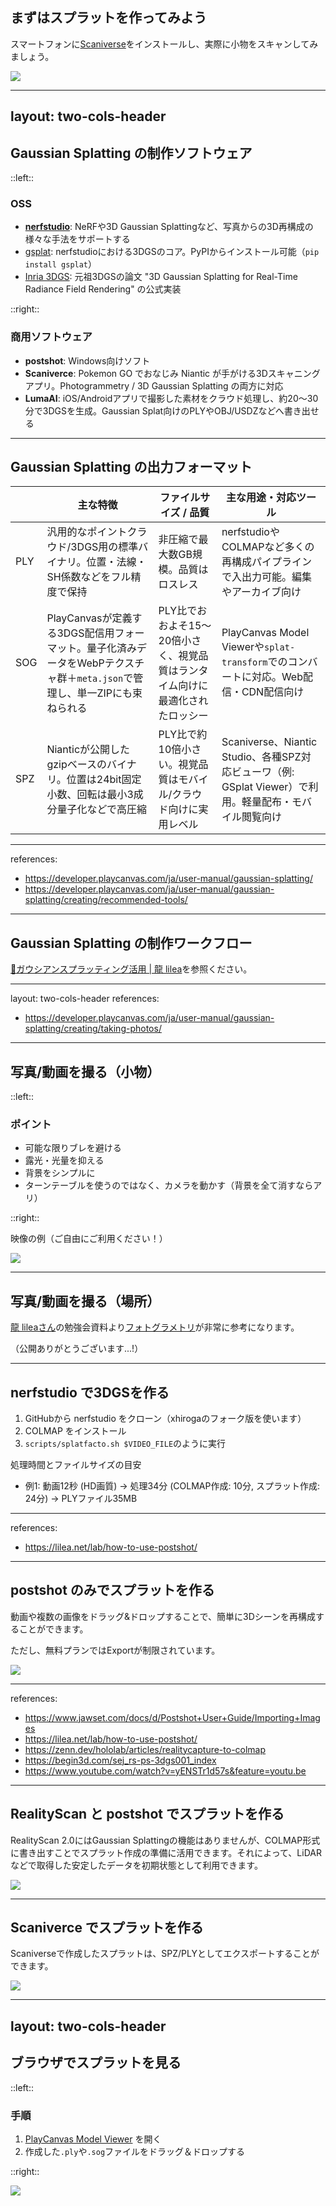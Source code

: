 ## まずはスプラットを作ってみよう

スマートフォンに[Scaniverse](https://scaniverse.com/)をインストールし、実際に小物をスキャンしてみましょう。

<a href="https://www.youtube.com/watch?v=8tyxiiu5EC8" target="_blank"><img class="h-100 place-self-center" src="https://img.youtube.com/vi/8tyxiiu5EC8/maxresdefault.jpg"></a>

---
layout: two-cols-header
---

## Gaussian Splatting の制作ソフトウェア

<p/>

::left::

### OSS

- **[nerfstudio](https://github.com/nerfstudio-project/nerfstudio)**: NeRFや3D Gaussian Splattingなど、写真からの3D再構成の様々な手法をサポートする
- [gsplat](https://github.com/nerfstudio-project/gsplat): nerfstudioにおける3DGSのコア。PyPIからインストール可能（`pip install gsplat`）
- [Inria 3DGS](https://github.com/graphdeco-inria/gaussian-splatting): 元祖3DGSの論文 "3D Gaussian Splatting for Real-Time Radiance Field Rendering" の公式実装

::right::

### 商用ソフトウェア

 - **postshot**: Windows向けソフト
 - **Scaniverce**: Pokemon GO でおなじみ Niantic が手がける3Dスキャニングアプリ。Photogrammetry / 3D Gaussian Splatting の両方に対応
 - **LumaAI**: iOS/Androidアプリで撮影した素材をクラウド処理し、約20〜30分で3DGSを生成。Gaussian Splat向けのPLYやOBJ/USDZなどへ書き出せる

---

## Gaussian Splatting の出力フォーマット

<p/>

| | 主な特徴 | ファイルサイズ / 品質 | 主な用途・対応ツール |
| --- | --- | --- | --- |
| PLY | 汎用的なポイントクラウド/3DGS用の標準バイナリ。位置・法線・SH係数などをフル精度で保持 | 非圧縮で最大数GB規模。品質はロスレス | nerfstudioやCOLMAPなど多くの再構成パイプラインで入出力可能。編集やアーカイブ向け |
| SOG | PlayCanvasが定義する3DGS配信用フォーマット。量子化済みデータをWebPテクスチャ群＋`meta.json`で管理し、単一ZIPにも束ねられる | PLY比でおおよそ15〜20倍小さく、視覚品質はランタイム向けに最適化されたロッシー | PlayCanvas Model Viewerや`splat-transform`でのコンバートに対応。Web配信・CDN配信向け |
| SPZ | Nianticが公開したgzipベースのバイナリ。位置は24bit固定小数、回転は最小3成分量子化などで高圧縮 | PLY比で約10倍小さい。視覚品質はモバイル/クラウド向けに実用レベル | Scaniverse、Niantic Studio、各種SPZ対応ビューワ（例: GSplat Viewer）で利用。軽量配布・モバイル閲覧向け |

---
references:
- https://developer.playcanvas.com/ja/user-manual/gaussian-splatting/
- https://developer.playcanvas.com/ja/user-manual/gaussian-splatting/creating/recommended-tools/
---

## Gaussian Splatting の制作ワークフロー

[🌈ガウシアンスプラッティング活用 | 龍 lilea](https://zenn.dev/lilealab/books/how-to-photogrammety/viewer/3dgs)を参照ください。

---
layout: two-cols-header
references:
- https://developer.playcanvas.com/ja/user-manual/gaussian-splatting/creating/taking-photos/
---

## 写真/動画を撮る（小物）

<p/>

::left::

### ポイント

- 可能な限りブレを避ける
- 露光・光量を抑える
- 背景をシンプルに
- ターンテーブルを使うのではなく、カメラを動かす（背景を全て消すならアリ）

::right::

映像の例（ご自由にご利用ください！）

<a href="https://www.youtube.com/watch?v=-VFPWplI8Tg" target="_blank"><img class="place-self-center" src="https://img.youtube.com/vi/-VFPWplI8Tg/maxresdefault.jpg"></a>

---

## 写真/動画を撮る（場所）

[龍 lileaさん](https://lilea.net/lab)の勉強会資料より[フォトグラメトリ](https://www.docswell.com/s/lileaLab/KW132X-231004#p13)が非常に参考になります。

（公開ありがとうございます...!）

---

## nerfstudio で3DGSを作る

<p/>

1. GitHubから nerfstudio をクローン（xhirogaのフォーク版を使います）
2. COLMAP をインストール
3. `scripts/splatfacto.sh $VIDEO_FILE`のように実行

<!--
Google ColabでCOLMAPを動作させられなかったので、この手順はお蔵入り...
1. [Create 3DGS with nerfstudio.ipynb](https://colab.research.google.com/drive/1Q-AVVcBZ0bwGVXRqAkGGAAc6UlmJTJEF?usp=sharing) を開く
2. ファイル > ドライブにコピーを保存
3. ノートブックの指示に従って実行
-->

処理時間とファイルサイズの目安

- 例1: 動画12秒 (HD画質) → 処理34分 (COLMAP作成: 10分, スプラット作成: 24分) → PLYファイル35MB

---
references:
- https://lilea.net/lab/how-to-use-postshot/
---

## postshot のみでスプラットを作る

動画や複数の画像をドラッグ&ドロップすることで、簡単に3Dシーンを再構成することができます。

ただし、無料プランではExportが制限されています。

<a href="https://www.youtube.com/watch?v=4UCbM_U9fXQ" target="_blank"><img class="h-80 place-self-center" src="https://img.youtube.com/vi/4UCbM_U9fXQ/maxresdefault.jpg"></a>

---
references:
- https://www.jawset.com/docs/d/Postshot+User+Guide/Importing+Images
- https://lilea.net/lab/how-to-use-postshot/
- https://zenn.dev/hololab/articles/realitycapture-to-colmap
- https://begin3d.com/sej_rs-ps-3dgs001_index
- https://www.youtube.com/watch?v=yENSTr1d57s&feature=youtu.be
---

## RealityScan と postshot でスプラットを作る

RealityScan 2.0にはGaussian Splattingの機能はありませんが、COLMAP形式に書き出すことでスプラット作成の準備に活用できます。それによって、LiDARなどで取得した安定したデータを初期状態として利用できます。

<a href="https://www.youtube.com/watch?v=44GFmICpvb4" target="_blank"><img class="h-80 place-self-center" src="https://img.youtube.com/vi/44GFmICpvb4/maxresdefault.jpg"></a>

---

## Scaniverce でスプラットを作る

Scaniverseで作成したスプラットは、SPZ/PLYとしてエクスポートすることができます。

<a href="https://www.youtube.com/watch?v=cMenWEiXUdw" target="_blank"><img class="h-100 place-self-center" src="https://img.youtube.com/vi/cMenWEiXUdw/maxresdefault.jpg"></a>

---
layout: two-cols-header
---

## ブラウザでスプラットを見る

<p/>

::left::

### 手順

<p/>

1. [PlayCanvas Model Viewer](https://playcanvas.com/viewer) を開く
2. 作成した`.ply`や`.sog`ファイルをドラッグ＆ドロップする

::right::

<a href="https://www.youtube.com/watch?v=Q0FQkWU8aoE" target="_blank"><img class="place-self-center" src="https://img.youtube.com/vi/Q0FQkWU8aoE/maxresdefault.jpg"></a>
